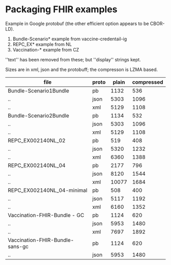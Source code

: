 # Packaging FHIR examples

Example in Google protobuf (the other efficient option appears to be CBOR-LD).

1. Bundle-Scenario* 	example from vaccine-credentail-ig
1. REPC_EX*		example from NL
1. Vaccination-*	example from CZ

''text'' has been removed from these; but ''display'' strings kept.

Sizes are in xml, json and the protobuff; the compresson is LZMA based.


file	                     | proto    | plain	   | compressed
-----------------------------|----------|----------|-----------------
Bundle-Scenario1Bundle	| pb	|     1132 |	     536
..                            	| json	|     5303 |	    1096
..                            	| xml	|     5129 |	    1108
Bundle-Scenario2Bundle	| pb	|     1134 |	     532
..                            	| json	|     5303 |	    1096
..                            	| xml	|     5129 |	    1108
REPC_EX002140NL_02	| pb	|      519 |	     408
..                            	| json	|     5320 |	    1232
..                            	| xml	|     6360 |	    1388
REPC_EX002140NL_04	| pb	|     2177 |	     796
..                            	| json	|     8120 |	    1544
..                            	| xml	|    10077 |	    1684
REPC_EX002140NL_04-minimal	| pb	|      508 |	     400
..                            	| json	|     5117 |	    1192
..                            	| xml	|     6160 |	    1352
Vaccination-FHIR-Bundle - GC	| pb	|     1124 |	     620
..                            	| json	|     5953 |	    1480
..                            	| xml	|     7697 |	    1892
Vaccination-FHIR-Bundle-sans-gc	| pb	|     1124 |	     620
..                            	| json	|     5953 |	    1480
